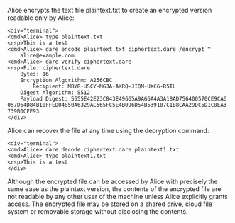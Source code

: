 
Alice encrypts the text file plaintext.txt to create an encrypted version
readable only by Alice:


~~~~
<div="terminal">
<cmd>Alice> type plaintext.txt
<rsp>This is a test
<cmd>Alice> dare encode plaintext.txt ciphertext.dare /encrypt ^
    alice@example.com 
<cmd>Alice> dare verify ciphertext.dare
<rsp>File: ciphertext.dare
    Bytes: 16
    Encryption Algorithm: A256CBC
        Recipient: MBYR-USCY-MGJA-AKRQ-JIQM-UXC6-R5IL
    Digest Algorithm: S512
    Payload Digest: 5555E42E23C843E49665A9A66A4A3A18AD756400570CE9CA6
057D64D84B10FFED04850A6329AC565FC5E4B096D54B539107C1B8CAA29DC5D1C0EA3
739B0CFE93
</div>
~~~~

Alice can recover the file at any time using the decryption command:


~~~~
<div="terminal">
<cmd>Alice> dare decode ciphertext.dare plaintext1.txt
<cmd>Alice> type plaintext1.txt
<rsp>This is a test
</div>
~~~~

Although the encrypted file can be accessed by Alice with precisely the same ease as the plaintext
version, the contents of the encrypted file are not readable by any other user of the machine unless 
Alice explicitly grants access. The encrypted file may be stored on a shared drive, cloud file system
or removable storage without disclosing the contents.

